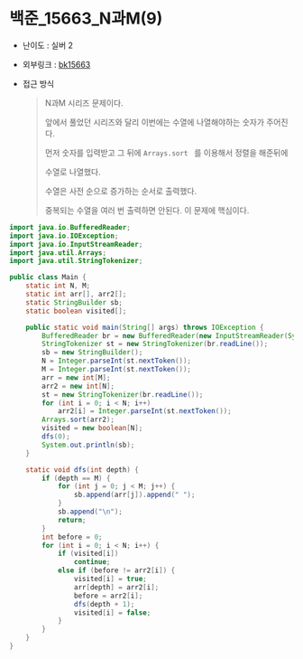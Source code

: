 # 백준_15663_N과M(9)

- 난이도 : 실버 2

- 외부링크 : [bk15663](https://www.acmicpc.net/problem/15663)

- 접근 방식

  > N과M 시리즈 문제이다.
  >
  > 앞에서 풀었던 시리즈와 달리 이번에는 수열에 나열해야하는 숫자가 주어진다.
  >
  > 먼저 숫자를 입력받고 그 뒤에 ```Arrays.sort ``` 를 이용해서 정렬을 해준뒤에
  >
  > 수열로 나열했다. 
  >
  > 수열은 사전 순으로 증가하는 순서로 출력했다.
  >
  > 중복되는 수열을 여러 번 출력하면 안된다. 이 문제에 핵심이다.

```java
import java.io.BufferedReader;
import java.io.IOException;
import java.io.InputStreamReader;
import java.util.Arrays;
import java.util.StringTokenizer;

public class Main {
	static int N, M;
	static int arr[], arr2[];
	static StringBuilder sb;
	static boolean visited[];

	public static void main(String[] args) throws IOException {
		BufferedReader br = new BufferedReader(new InputStreamReader(System.in));
		StringTokenizer st = new StringTokenizer(br.readLine());
		sb = new StringBuilder();
		N = Integer.parseInt(st.nextToken());
		M = Integer.parseInt(st.nextToken());
		arr = new int[M];
		arr2 = new int[N];
		st = new StringTokenizer(br.readLine());
		for (int i = 0; i < N; i++)
			arr2[i] = Integer.parseInt(st.nextToken());
		Arrays.sort(arr2);
		visited = new boolean[N];
		dfs(0);
		System.out.println(sb);
	}

	static void dfs(int depth) {
		if (depth == M) {
			for (int j = 0; j < M; j++) {
				sb.append(arr[j]).append(" ");
			}
			sb.append("\n");
			return;
		}
		int before = 0;
		for (int i = 0; i < N; i++) {
			if (visited[i])
				continue;
			else if (before != arr2[i]) {
				visited[i] = true;
				arr[depth] = arr2[i];
				before = arr2[i];
				dfs(depth + 1);
				visited[i] = false;
			}
		}
	}
}
```



